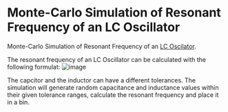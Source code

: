 # Monte-Carlo Simulation of Resonant Frequency of an LC Oscillator

Monte-Carlo Simulation of Resonant Frequency of an [LC Oscilator](https://en.wikipedia.org/wiki/LC_circuit).

The resonant frequency of an LC Oscillator can be calculated with the following formulat:
![image](https://github.com/user-attachments/assets/b0dd2eeb-1660-4840-bb1a-d841bd903a73)

The capcitor and the inductor can have a different tolerances. The simulation will generate random capacitance and inductance values within their given tolerance ranges, calculate the resonant frequency and place it in a bin.
